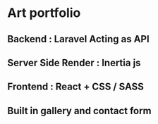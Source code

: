 
# Art portfolio 
## Backend              : Laravel Acting as API
## Server Side Render   : Inertia js
## Frontend             : React + CSS / SASS


## Built in gallery and contact form
